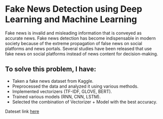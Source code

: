 # Fake News Detection using Deep Learning and Machine Learning #

Fake news is invalid and misleading information that is conveyed as accurate news. Fake news detection has become indispensable in modern society because of the extreme propagation of false news on social platforms and news portals. Several studies have been released that use fake news on social platforms instead of news content for decision-making.

## To solve this problem, I have: ##
*	Taken a fake news dataset from Kaggle.
*	Preprocessed the data and analyzed it using various methods.
*	Implemented vectorizers (TF-IDF, GLOVE, BERT).
*	Trained various models (RNN, CNN, LSTM).
*	Selected the combination of Vectorizer + Model with the best accuracy.

Dateset link [here](https://www.kaggle.com/datasets/clmentbisaillon/fake-and-real-news-dataset?resource=download)

